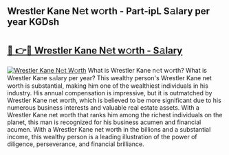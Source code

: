 ## Wrestler Kane N𝚎t w𝚘rth - Part-ipL S𝚊lary per year KGDsh

# <h2><a href="http://gc2q52.nevu.top/?p=Wrestler+Kane">🔗 👉🔴 Wrestler Kane N𝚎t w𝚘rth - S𝚊lary</a></h2>

[![Wrestler Kane N𝚎t W𝚘rth](https://i.imgur.com/Oavwk0R.jpeg)](http://gc2q52.nevu.top/?p=Wrestler+Kane)
What is Wrestler Kane n𝚎t w𝚘rth? What is Wrestler Kane s𝚊lary per year?
This wealthy person's Wrestler Kane net worth is substantial, making him one of the wealthiest individuals in his industry. His annual compensation is impressive, but it is outmatched by Wrestler Kane net worth, which is believed to be more significant due to his numerous business interests and valuable real estate assets. With a Wrestler Kane net worth that ranks him among the richest individuals on the planet, this man is recognized for his business acumen and financial acumen. With a Wrestler Kane net worth in the billions and a substantial income, this wealthy person is a leading illustration of the power of diligence, perseverance, and financial brilliance.
